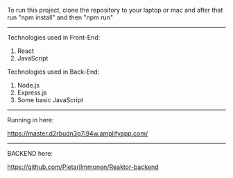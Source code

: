 To run this project, clone the repository to your laptop or mac and after that run "npm install" and then "npm run"

----------

Technologies used in Front-End:

1. React
2. JavaScript

Technologies used in Back-End:

1. Node.js
2. Express.js
3. Some basic JavaScript

------
Running in here:

https://master.d2rbudn3q7i94w.amplifyapp.com/

----------

BACKEND here:

https://github.com/PietariImmonen/Reaktor-backend


